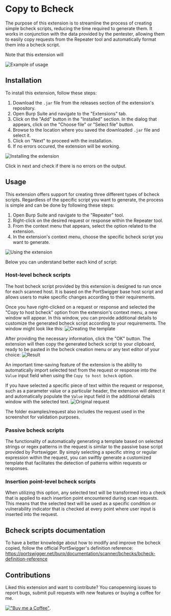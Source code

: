 # Copy to Bcheck

The purpose of this extension is to streamline the process of creating simple bcheck scripts, reducing the time required to generate them. It works in conjunction with the data provided by the pentester, allowing them to easily copy requests from the Repeater tool and automatically format them into a bcheck script.

Note that this extension will 

![Example of usage](copy-to-bcheck/examples/screenshots/example1.png)

## Installation

To install this extension, follow these steps:

1. Download the ``.jar`` file from the releases section of the extension's repository.
2. Open Burp Suite and navigate to the "Extensions" tab.
3. Click on the "Add" button in the "Installed" section.
In the dialog that appears, click on the "Choose file" or "Select file" button.
4. Browse to the location where you saved the downloaded ``.jar`` file and select it.
5. Click on "Next" to proceed with the installation.
6. If no errors occured, the extension will be working.
   
![Installing the extension](copy-to-bcheck/examples/screenshots/example2.png)

Click in next and check if there is no errors on the output.

## Usage

This extension offers support for creating three different types of bcheck scripts. Regardless of the specific script you want to generate, the process is simple and can be done by following these steps:

1. Open Burp Suite and navigate to the "Repeater" tool.
2. Right-click on the desired request or response within the Repeater tool.
3. From the context menu that appears, select the option related to the extension.
4. In the extension's context menu, choose the specific bcheck script you want to generate.

![Using the extension](copy-to-bcheck/examples/screenshots/example3.png)

Below you can understand better each kind of script:

### Host-level bcheck scripts
The host bcheck script provided by this extension is designed to run once for each scanned host. It is based on the PortSwigger base host script and allows users to make specific changes according to their requirements.

Once you have right-clicked on a request or response and selected the "Copy to host bcheck" option from the extension's context menu, a new window will appear. In this window, you can provide additional details to customize the generated bcheck script according to your requirements. The window might look like this:
![Creating the template](copy-to-bcheck/examples/screenshots/example1.png)

After providing the necessary information, click the "OK" button. The extension will then copy the generated bcheck script to your clipboard, ready to be pasted in the bcheck creation menu or any text editor of your choice:
![Result](copy-to-bcheck/examples/screenshots/example4.png)

An important time-saving feature of the extension is the ability to automatically import selected text from the request or response into the ``Value`` input field when using the ``Copy to host bcheck`` option.

If you have selected a specific piece of text within the request or response, such as a parameter value or a particular header, the extension will detect it and automatically populate the ``Value`` input field in the additional details window with the selected text. 
![Original request](copy-to-bcheck/examples/screenshots/example5.png)

The folder examples/request also includes the request used in the screenshot for validation purposes.

### Passive bcheck scripts
The functionality of automatically generating a template based on selected strings or regex patterns in the request is similar to the passive base script provided by Portswigger. By simply selecting a specific string or regular expression within the request, you can swiftly generate a customized template that facilitates the detection of patterns within requests or responses.

### Insertion point-level bcheck scripts
When utilizing this option, any selected text will be transformed into a check that is applied to each insertion point encountered during scan requests. This means that the selected text will be used as a specific condition or vulnerability indicator that is checked at every point where user input is inserted into the request.

## Bcheck scripts documentation
To have a better knowledge about how to modify and improve the bcheck copied, follow the official PortSwigger's definition reference: https://portswigger.net/burp/documentation/scanner/bchecks/bcheck-definition-reference

## Contributions
Liked this extension and want to contribute? You canopenning issues to report bugs, submit pull requests with new features or buying a coffee for me.

[!["Buy me a Coffee"](https://www.buymeacoffee.com/assets/img/custom_images/orange_img.png)](https://www.buymeacoffee.com/vrechson).
